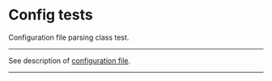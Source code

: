 # Config tests

Configuration file parsing class test.

---

See description of [configuration file](http://bb.niias/projects/TOOL/repos/cservice_template/browse/cfg).

---